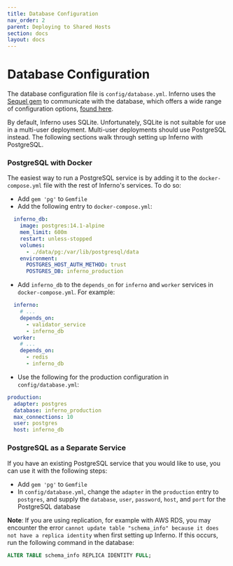 ```yaml
---
title: Database Configuration
nav_order: 2
parent: Deploying to Shared Hosts
section: docs
layout: docs
---
```

# Database Configuration

The database configuration file is `config/database.yml`. Inferno uses the
[Sequel gem](http://sequel.jeremyevans.net/) to communicate with the database,
which offers a wide range of configuration options, 
[found here](http://sequel.jeremyevans.net/rdoc/files/doc/opening_databases_rdoc.html#label-General+connection+options).

By default, Inferno uses SQLite. Unfortunately, SQLite is not suitable for use in a multi-user
deployment. Multi-user deployments should use PostgreSQL instead. The following sections
walk through setting up Inferno with PostgreSQL.

### PostgreSQL with Docker
The easiest way to run a PostgreSQL service is by adding it to the
`docker-compose.yml` file with the rest of Inferno's services. To do so:
* Add `gem 'pg'` to `Gemfile`
* Add the following entry to `docker-compose.yml`:
```yaml
  inferno_db:
    image: postgres:14.1-alpine
    mem_limit: 600m
    restart: unless-stopped
    volumes:
      - ./data/pg:/var/lib/postgresql/data
    environment:
      POSTGRES_HOST_AUTH_METHOD: trust
      POSTGRES_DB: inferno_production
```
* Add `inferno_db` to the `depends_on` for `inferno` and `worker` services in
  `docker-compose.yml`. For example:
```yaml
  inferno:
    # ...
    depends_on:
      - validator_service
      - inferno_db
  worker:
    # ...
    depends_on:
      - redis
      - inferno_db
```
* Use the following for the production configuration in `config/database.yml`:
```yaml
production:
  adapter: postgres
  database: inferno_production
  max_connections: 10
  user: postgres
  host: inferno_db
```

### PostgreSQL as a Separate Service
If you have an existing PostgreSQL service that you would like to use, you can
use it with the following steps:

* Add `gem 'pg'` to `Gemfile`
* In `config/database.yml`, change the `adapter` in the `production` entry to
  `postgres`, and supply the `database`, `user`, `password`, `host`, and `port`
  for the PostgreSQL database

**Note**: If you are using replication, for example with AWS RDS, you may
encounter the error `cannot update table "schema_info" because
it does not have a replica identity` when first setting up Inferno.
If this occurs, run the following command in the database:
```sql
ALTER TABLE schema_info REPLICA IDENTITY FULL;
```
